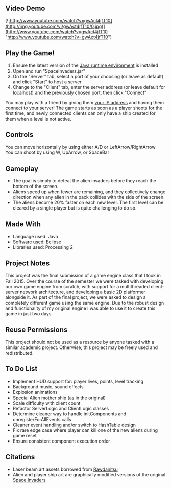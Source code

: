 ## Video Demo
[![http://www.youtube.com/watch?v=gwAct4jfT10](http://img.youtube.com/vi/gwAct4jfT10/0.jpg)](http://www.youtube.com/watch?v=gwAct4jfT10 "http://www.youtube.com/watch?v=gwAct4jfT10")

## Play the Game!
1. Ensure the latest version of the [Java runtime environment](http://www.oracle.com/technetwork/java/javase/downloads/jre8-downloads-2133155.html) is installed
2. Open and run "SpaceInvaders.jar"
3. On the "Server" tab, select a port of your choosing (or leave as default) and click "Start" to host a server
4. Change to the "Client" tab, enter the server address (or leave default for localhost) and the previously chosen port, then click "Connect"

You may play with a friend by giving them [your IP address](http://whatismyipaddress.com/) and having them connect to your server! The game starts as soon as a player shoots for the first time, and newly connected clients can only have a ship created for them when a level is not active.

## Controls
You can move horizontally by using either A/D or LeftArrow/RightArrow  
You can shoot by using W, UpArrow, or SpaceBar

## Gameplay
- The goal is simply to defeat the alien invaders before they reach the bottom of the screen.
- Aliens speed up when fewer are remaining, and they collectively change direction when any alien in the pack collides with the side of the screen.
- The aliens become 20% faster on each new level.  The first level can be cleared by a single player but is quite challenging to do so.

## Made With
- Language used: Java
- Software used: Eclipse
- Libraries used: Processing 2

## Project Notes
This project was the final submission of a game engine class that I took in Fall 2015. Over the course of the semester we were tasked with developing our own game engine from scratch, with support for a multithreaded client-server network architecture, and developing a basic 2D platformer alongside it. As part of the final project, we were asked to design a completely different game using the same engine. Due to the robust design and functionality of my original engine I was able to use it to create this game in just two days.

## Reuse Permissions
This project should not be used as a resource by anyone tasked with a similar academic project.  Otherwise, this project may be freely used and redistributed.

## To Do List
- Implement HUD support for: player lives, points, level tracking
- Background music, sound effects
- Explosion animations
- Special Alien mother ship (as in the original)
- Scale difficulty with client count
- Refactor ServerLogic and ClientLogic classes
- Determine cleaner way to handle initComponents and unregisterForAllEvents calls
- Cleaner event handling and/or switch to HashTable design
- Fix rare edge case where player can kill one of the new aliens during game reset
- Ensure consistent component execution order

## Citations
- Laser beam art assets borrowed from [Rawdanitsu](http://opengameart.org/content/lasers-and-beams)
- Alien and player ship art are graphically modified versions of the original [Space Invaders](http://villains.wikia.com/wiki/Space_Invaders)
